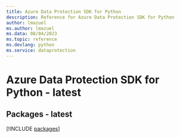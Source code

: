 ```yaml
---
title: Azure Data Protection SDK for Python
description: Reference for Azure Data Protection SDK for Python
author: lmazuel
ms.author: lmazuel
ms.data: 08/04/2023
ms.topic: reference
ms.devlang: python
ms.service: dataprotection
---
```

# Azure Data Protection SDK for Python - latest
## Packages - latest
[!INCLUDE [packages](data-protection-index.md)]